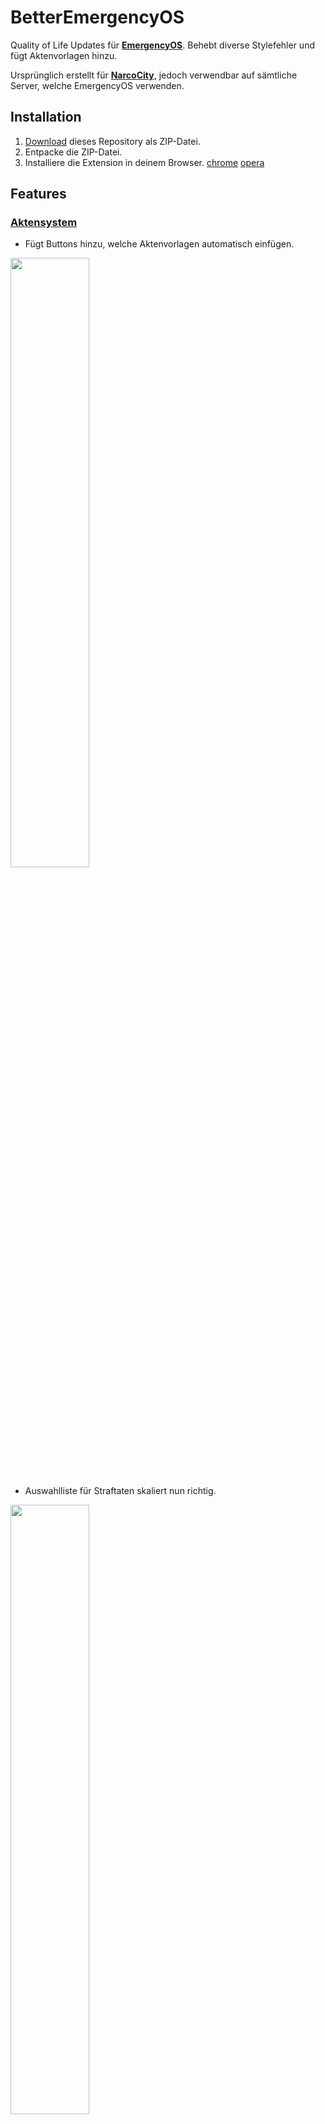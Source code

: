 # BetterEmergencyOS

Quality of Life Updates für [**EmergencyOS**](https://emergencyos.de). Behebt diverse Stylefehler und fügt Aktenvorlagen hinzu.

Ursprünglich erstellt für [**NarcoCity**](https://discord.gg/narcocity), jedoch verwendbar auf sämtliche Server, welche EmergencyOS verwenden. 

## Installation

1. [Download](https://github.com/Just2Ez/emergencyos_addon/archive/refs/heads/main.zip) dieses Repository als ZIP-Datei.
2. Entpacke die ZIP-Datei.
3. Installiere die Extension in deinem Browser. [chrome](https://developer.chrome.com/docs/extensions/get-started/tutorial/hello-world?hl=de#load-unpacked) [opera](https://help.opera.com/en/extensions/testing/)

## Features

### <ins>Aktensystem</ins>

- Fügt Buttons hinzu, welche Aktenvorlagen automatisch einfügen.

<img src="https://i.imgur.com/kv2zYb8.png" width="50%">

- Auswahlliste für Straftaten skaliert nun richtig.

<img src="https://i.imgur.com/vALoLWe.png" width="50%">

### <ins>Ticketsystem</ins>

- Auswahlliste für Straftaten skaliert nun richtig.

<img src="https://i.imgur.com/zU00nKD.png" width="50%">

## Konfiguration

```js
const Akten = {
  fib_schnellakte: {
    buttonName: "FIB Schnellakte",
    template: `<h2 class="ql-align-center"><span style="background-color: transparent; color: rgb(0, 0, 0);"><img src="https://lh7-rt.googleusercontent.com/docsz/AD_4nXdpcOCvqU8yWEzrha9Qx5u9oaV6JMAkRthxBbZ8O0MlrkpE7dvxx1BmGzqFXpf7u9eLxBB79vyuijoMrh4AassxhGJUKnHJvZA0h9sS7PC5wXaefd1bkXMlP0GTnOGq5KaST11B84y_U7zqr576SSodZWq4?key=mwQ9ohSnXMTXw-JODAKBdg" height="115" width="639.5142941646583"></span></h2><h2 class="ql-align-center"><span style="background-color: transparent; color: rgb(7, 55, 99);">Federal Investigation Bureau</span></h2><h2 class="ql-align-center"><span style="background-color: transparent; color: rgb(7, 55, 99);">{dienstnummer}</span></h2><p class="ql-align-center"><span style="background-color: transparent; color: rgb(255, 0, 0);">Schnellakte</span></p><p><br></p><p><strong style="background-color: transparent; color: rgb(0, 0, 0);">Tatort:</strong></p><p><span style="background-color: transparent; color: rgb(0, 0, 0);">PLZ XXXX</span></p><p><br></p><p><strong style="background-color: transparent; color: rgb(0, 0, 0);">Tatzeitraum:</strong></p><p><span style="background-color: transparent; color: rgb(0, 0, 0);">00:00 - {datum}</span></p><p><br></p><p><strong style="background-color: transparent; color: rgb(0, 0, 0);">Weitere beteiligte Einheiten / Zeugen:</strong></p><p><span style="background-color: transparent; color: rgb(0, 0, 0);">FIB-XX</span></p><p><br></p><p><strong style="background-color: transparent; color: rgb(0, 0, 0);">Abgenommene Gegenstände </strong><span style="background-color: transparent; color: rgb(0, 0, 0);">(von [FIB-XX])</span><strong style="background-color: transparent; color: rgb(0, 0, 0);">:</strong></p><p>1x Handy</p><p><br></p><p><strong style="background-color: transparent; color: rgb(0, 0, 0);">Bemerkung:</strong></p><p><span style="background-color: transparent; color: rgb(0, 0, 0);">- Die Rechte wurden von FIB-XX, im Beisein der FIB-XX vorgelesen und verstanden.</span></p><p><span style="color: rgb(0, 0, 0);">- Der Beschuldigte forderte einen Anwalt.</span><span style="background-color: transparent; color: rgb(0, 0, 0);"> </span><strong style="background-color: transparent; color: rgb(0, 0, 0);">ODER </strong><span style="background-color: transparent; color: rgb(0, 0, 0);">Der Beschuldigte verzichtet auf einen Anwalt. </span><strong style="background-color: transparent; color: rgb(0, 0, 0);">ODER </strong><span style="background-color: transparent; color: rgb(0, 0, 0);">Es wurde ein Anwalt gefordert, konnte aber keiner gestellt werden.</span></p><p><span style="color: rgb(0, 0, 0);">- </span><span style="background-color: transparent; color: rgb(0, 0, 0);">Eilverfahren abgelehnt durch: DOJ-XX</span></p><p><br></p><p><strong style="background-color: transparent; color: rgb(0, 0, 0);">gez.</strong></p><p><strong style="background-color: transparent; color: rgb(0, 0, 0);">[{dienstnummer}] [{rang}] [Federal Investigation Bureau]</strong></p>`
  },
  fib_strafakte: {
    buttonName: "FIB Strafakte",
    template: `<h2 class="ql-align-center"><span style="background-color: transparent; color: rgb(0, 0, 0);"><img src="https://lh7-rt.googleusercontent.com/docsz/AD_4nXcQRa7U9S9IGRvfBah0Ty6p6PY_D5feAI51OKGSLraPsBDBYaIUQmgqKdBz9gQsOhNAljkK7B4URoyoo3iLQrM8FUF2sUvpH67dPLVJkzheJPind7uTSBt5TvwPNYAMX0Cx3IBmPsAD_5q5oeLQrgsC6H-D?key=vQ1odk3uQ0ufP-Xk6tkTRg" height="115" width="639.5142941646583"></span></h2><h2 class="ql-align-center"><span style="background-color: transparent; color: rgb(7, 55, 99);">Federal Investigation Bureau</span></h2><h2 class="ql-align-center"><span style="background-color: transparent; color: rgb(7, 55, 99);">{dienstnummer}</span></h2><p class="ql-align-center"><span style="background-color: transparent; color: rgb(255, 0, 0);">Strafakte</span></p><p><br></p><p><strong style="background-color: transparent; color: rgb(0, 0, 0);">Tatort:</strong></p><p><span style="background-color: transparent; color: rgb(0, 0, 0);">PLZ XXXX</span></p><p><br></p><p><strong style="background-color: transparent; color: rgb(0, 0, 0);">Tatzeitraum:</strong></p><p><span style="color: rgb(0, 0, 0);">00:00 - {datum}</span></p><p><br></p><p><strong style="background-color: transparent; color: rgb(0, 0, 0);">Weitere beteiligte Einheiten / Zeugen:</strong></p><p><span style="background-color: transparent; color: rgb(0, 0, 0);">FIB-XX</span></p><p><br></p><p><strong style="background-color: transparent; color: rgb(0, 0, 0);">Beschuldigte Person:</strong></p><p><br></p><p><br></p><p><strong style="background-color: transparent; color: rgb(0, 0, 0);">Sachverhalt aus Sicht des FIB:</strong></p><p><em>Möglichst detaillreich, jedoch dennoch kurz halten.</em></p><p><br></p><p><strong style="background-color: transparent; color: rgb(0, 0, 0);">Abgenommene Gegenstände </strong><span style="background-color: transparent; color: rgb(0, 0, 0);">(von [FIB-XX])</span><strong style="background-color: transparent; color: rgb(0, 0, 0);">:</strong></p><p>1x Handy</p><p><br></p><p><strong style="background-color: transparent; color: rgb(0, 0, 0);">Bemerkung:</strong></p><p><span style="background-color: transparent; color: rgb(0, 0, 0);">- Die Rechte wurden von FIB-XX, im Beisein der FIB-XX vorgelesen und verstanden.</span></p><p><span style="color: rgb(0, 0, 0);">- Der Beschuldigte forderte einen Anwalt.</span><span style="background-color: transparent; color: rgb(0, 0, 0);"> </span><strong style="background-color: transparent; color: rgb(0, 0, 0);">ODER </strong><span style="background-color: transparent; color: rgb(0, 0, 0);">Der Beschuldigte verzichtet auf einen Anwalt. </span><strong style="background-color: transparent; color: rgb(0, 0, 0);">ODER </strong><span style="background-color: transparent; color: rgb(0, 0, 0);">Es wurde ein Anwalt gefordert, konnte aber keiner gestellt werden.</span></p><p><span style="color: rgb(0, 0, 0);">- </span><span style="background-color: transparent; color: rgb(0, 0, 0);">Eilverfahren abgelehnt durch: DOJ-XX</span></p><p><br></p><p><strong style="background-color: transparent; color: rgb(0, 0, 0);">gez.</strong></p><p><strong style="background-color: transparent; color: rgb(0, 0, 0);">[{dienstnummer}] [{rang}] [Federal Investigation Bureau]</strong></p>`
  },
  fib_kollektivakte: {
    buttonName: "FIB Kollektivakte",
    template: `<h2 class="ql-align-center"><span style="background-color: transparent; color: rgb(0, 0, 0);"><img src="https://lh7-rt.googleusercontent.com/docsz/AD_4nXcMHCZ2QGeBjVF-Fz57xoG_JLciyJtzReYxzxD4uDubMUISBZfSGFfVXsEBM8Fiio2KWLxhxZzg7dsmFowXIOrlJaIQtQPaUc1_xdQSIRC4-lqndu98RE9aR1K8BelWTr-dWMJ4bBGmMKuB0jhhFm9Sl-rN?key=4zvMuNh2FEQyWr85ICzYIg" height="115" width="639.5142941646583"></span></h2><h2 class="ql-align-center"><span style="background-color: transparent; color: rgb(7, 55, 99);">Federal Investigation Bureau</span></h2><h2 class="ql-align-center"><span style="background-color: transparent; color: rgb(7, 55, 99);">{dienstnummer}</span></h2><p class="ql-align-center"><span style="background-color: transparent; color: rgb(255, 0, 0);">Kollektivakte</span></p><p><br></p><p><strong style="background-color: transparent; color: rgb(0, 0, 0);">Tatort:</strong></p><p><span style="background-color: transparent; color: rgb(0, 0, 0);">PLZ XXXX</span></p><p><br></p><p><strong style="background-color: transparent; color: rgb(0, 0, 0);">Tatzeitraum:</strong></p><p><span style="color: rgb(0, 0, 0);">00:00 - {datum}</span></p><p><br></p><p><strong style="background-color: transparent; color: rgb(0, 0, 0);">Weitere beteiligte Einheiten / Zeugen:</strong></p><p><span style="background-color: transparent; color: rgb(0, 0, 0);">FIB-XX</span></p><p><br></p><p><strong style="background-color: transparent; color: rgb(0, 0, 0);">Beschuldigte Person(-en):</strong></p><p><br></p><p><br></p><p><strong style="background-color: transparent; color: rgb(0, 0, 0);">Sachverhalt aus Sicht des FIB:</strong></p><p><em>Möglichst detaillreich, jedoch dennoch kurz halten.</em></p><p><br></p><p><strong style="background-color: transparent; color: rgb(0, 0, 0);">Abgenommene Gegenstände </strong><span style="background-color: transparent; color: rgb(0, 0, 0);">(von [FIB-XX])</span><strong style="background-color: transparent; color: rgb(0, 0, 0);">:</strong></p><p>1x Handy</p><p><br></p><p><strong style="background-color: transparent; color: rgb(0, 0, 0);">Bemerkung:</strong></p><p><span style="background-color: transparent; color: rgb(0, 0, 0);">Die Rechte wurden von FIB-XX, im Beisein der FIB-XX vorgelesen und verstanden.</span></p><p><span style="background-color: transparent; color: rgb(0, 0, 0);">Die Kollektivakte wurde von der DOJ-XX genehmigt.</span></p><p><br></p><p><strong style="background-color: transparent; color: rgb(0, 0, 0);">gez.</strong></p><p><strong style="background-color: transparent; color: rgb(0, 0, 0);">[{dienstnummer}] [{rang}] [Federal Investigation Bureau]</strong></p>`
  },
}

const Parameter = {
  "{dienstnummer}": "FIB-XX",
  "{rang}": "Junior Agent",
  "{datum}": undefined // Wird automatisch in getUniqueInformation() aktualisiert.
}
```

### <ins>Akten</ins>
Aktenvorlagen können erstellt und anschließend als Vorlage abgespeichert werden.

**`buttonName`**: Der Name des Buttons. (Beispiel: *"FIB Kollektivakte"*)

<img src="https://i.imgur.com/JIOaeMv.png" width="15%">

**`template`**: Die Vorlage, welche im Aktensystem kopiert wurde.

<img src="https://i.imgur.com/mUZwS8e.png" width="15%">

> [!NOTE]
> Weitere Aktenvorlagen können nach belieben erstellt werden und können sämtliche Parameter enthalten.

### <ins>Parameter</ins>
Parameter sind innerhalb der Aktenvorlagen (mehrfach) verwendbar und werden mit dem hinterlegten Wert ersetzt.

**`{dienstnummer}`**: Der Platzhalter für den Parameter. (Beispiel: *"Meine Dienstnummer ist {dienstnummer}."* -> *"Meine Dienstnummer ist FIB-XX."*)

> [!NOTE]
> Weitere Parameter können nach belieben erstellt werden und sind anschließend in den Aktenvorlagen verwendbar.

## Contact

**Fehler entdeckt? Fehlende Features? Fragen?**

<ins>Discord</ins>: **`_just2ez`**
